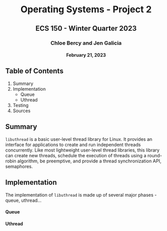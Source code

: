 <h1 align = "center"> Operating Systems - Project 2 </h1>
<h2 align = "center"> ECS 150 - Winter Quarter 2023 </h2>
<h3 align = "center"> Chloe Bercy and Jen Galicia </h3>
<h4 align = "center"> February 21, 2023 </h4>

## Table of Contents
1. Summary
2. Implementation
    * Queue
    * Uthread
3. Testing
4. Sources

## Summary
`libuthread` is a basic user-level thread library for Linux. It provides an interface for applications to create and run independent threads concurrently. Like most lightweight user-level thread libraries, this library can create new threads, schedule the execution of threads using a round-robin algorithm, be preemptive, and provide a thread synchronization API, semaphores.

## Implementation
The implementation of `libuthread` is made up of several major phases - queue, uthread...

#### Queue

#### Uthread

